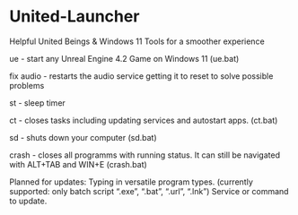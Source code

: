 # United-Launcher
Helpful United Beings &amp; Windows 11 Tools for a smoother experience

ue		-	start any Unreal Engine 4.2 Game on Windows 11 (ue.bat)

fix audio	-	restarts the audio service getting it to reset to solve possible problems

st		-	sleep timer

ct		-	closes tasks including updating services and autostart apps. (ct.bat)

sd		-	shuts down your computer (sd.bat)

crash		-	closes all programms with running status. It can still be navigated with ALT+TAB and WIN+E (crash.bat)


Planned for updates:
Typing in versatile program types. (currently supported: only batch script “.exe”, “.bat”, “.url”, “.lnk”)
Service or command to update.
